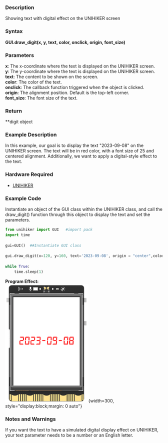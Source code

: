 ### Description
Showing text with digital effect on the UNIHIKER screen
### Syntax
**GUI.draw_digit(x, y, text, color, onclick, origin, font_size)**
### Parameters
**x**:  The x-coordinate where the text is displayed on the UNIHIKER screen.  
**y**:  The y-coordinate where the text is displayed on the UNIHIKER screen.  
**text**:  The content to be shown on the screen.  
**color**:  The color of the text.  
**onclick**:  The callback function triggered when the object is clicked.  
**origin**:  The alignment position. Default is the top-left corner.  
**font_size**:  The font size of the text.  
### Return
**digit object
### Example Description
In this example, our goal is to display the text "2023-09-08" on the UNIHIKER screen. The text will be in red color, with a font size of 25 and centered alignment. Additionally, we want to apply a digital-style effect to the text.
### Hardware Required

- [UNIHIKER](https://www.dfrobot.com/product-2691.html)
### Example Code
Instantiate an object of the GUI class within the UNIHIKER class, and call the draw_digit() function through this object to display the text and set the parameters.
```python
from unihiker import GUI   #import pack
import time

gui=GUI()  ##Instantiate GUI class

gui.draw_digit(x=120, y=160, text='2023-09-08', origin = "center",color="red",font_size=25)#Digitel type font display

while True:
    time.sleep(1)
```
**Program Effect:**  
![image.png](img/2.draw_digit()/1718939274262-f165b42e-41e2-4531-983c-e87cada3e7fe.png){width=300, style="display:block;margin: 0 auto"}  
  
### Notes and Warnings
If you want the text to have a simulated digital display effect on UNIHIKER, your text parameter needs to be a number or an English letter.
